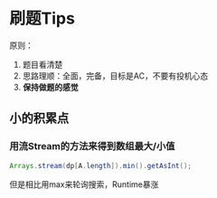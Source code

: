 # 刷题Tips

原则： 
1. 题目看清楚
2. 思路理顺：全面，完备，目标是AC，不要有投机心态
3. **保持做题的感觉**

## 小的积累点

### 用流Stream的方法来得到数组最大/小值

```java
Arrays.stream(dp[A.length]).min().getAsInt();
```

但是相比用max来轮询搜索，Runtime暴涨